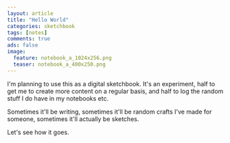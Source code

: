 ```yaml
---
layout: article
title: "Hello World"
categories: sketchbook
tags: [notes]
comments: true
ads: false
image:
  feature: notebook_a_1024x256.png
  teaser: notebook_a_400x250.png
---
```

I'm planning to use this as a digital sketchbook.
It's an experiment, half to get me to create more content on a regular basis, and half to log the random stuff I do have in my notebooks etc.

Sometimes it'll be writing, sometimes it'll be random crafts I've made for someone, sometimes it'll actually be sketches.

Let's see how it goes.


